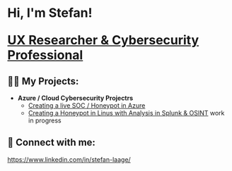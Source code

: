 <h1>Hi, I'm Stefan! 
  
<a href="https://www.linkedin.com/in/stefan-laage/">UX Researcher & Cybersecurity Professional</a>

<h2>👨‍💻 My Projects:</h2>

- <b>Azure / Cloud Cybersecurity Projectrs</b>
  - [Creating a live SOC / Honeypot in Azure](https://github.com/Greatdane576/Cloud-SOC)
  - [Creating a Honeypot in Linus with Analysis in Splunk & OSINT](https://github.com/Greatdane576/Honeypot-Splunk) work in progress



<h2> 🤳 Connect with me:</h2>

https://www.linkedin.com/in/stefan-laage/
<!--
**joshmadakor1/joshmadakor1** is a ✨ _special_ ✨ repository because its `README.md` (this file) appears on your GitHub profile.

Here are some ideas to get you started:

- 🔭 I’m currently working on ...
- 🌱 I’m currently learning ...
- 👯 I’m looking to collaborate on ...
- 🤔 I’m looking for help with ...
- 💬 Ask me about ...
- 📫 How to reach me: ...
- 😄 Pronouns: ...
- ⚡ Fun fact: ...
-->
